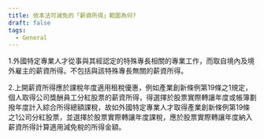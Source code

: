 ```yaml
---
title: 依本法可減免的「薪資所得」範圍為何?
draft: false
tags:
  - General
---
```

1.外國特定專業人才從事與其經認定的特殊專長相關的專業工作，而取自境內及境外雇主的薪資所得。不包括與該特殊專長無關的薪資所得。

2.上開薪資所得應於課稅年度適用租稅優惠，例如產業創新條例第19條之1規定，個人取得公司獎酬員工分紅股票的薪資所得，得選擇於股票實際轉讓年度或帳簿劃撥年度計入綜合所得總額課稅，故如外國特定專業人才取得產業創新條例第19條之1公司分紅股票，並選擇於股票實際轉讓年度課稅，應於股票實際轉讓年度納入薪資所得計算適用減免稅的所得金額。